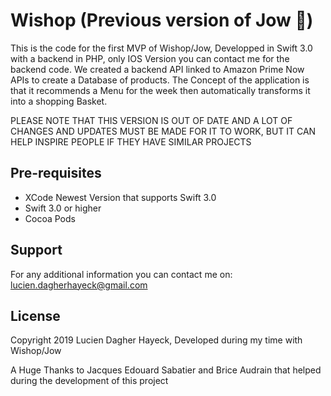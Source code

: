 Wishop (Previous version of Jow 🛒)
=========================================================

This is the code for the first MVP of Wishop/Jow, Developped in Swift 3.0 with a backend in PHP, only IOS Version you can contact me for the backend code. We created a backend API linked to Amazon Prime Now APIs to create a Database of products. 
The Concept of the application is that it recommends a Menu for the week then automatically transforms it into a shopping Basket. 

PLEASE NOTE THAT THIS VERSION IS OUT OF DATE AND A LOT OF CHANGES AND UPDATES MUST BE MADE FOR IT TO WORK, BUT IT CAN HELP INSPIRE PEOPLE IF THEY HAVE SIMILAR PROJECTS

Pre-requisites
--------------

- XCode Newest Version that supports Swift 3.0
- Swift 3.0 or higher
- Cocoa Pods 


Support
---------
For any additional information you can contact me on: lucien.dagherhayeck@gmail.com


License
---------

Copyright 2019 Lucien Dagher Hayeck, Developed during my time with Wishop/Jow

A Huge Thanks to Jacques Edouard Sabatier and Brice Audrain that helped during the development of this project



